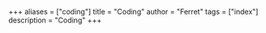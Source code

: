 +++
aliases = ["coding"]
title = "Coding"
author = "Ferret"
tags = ["index"]
description = "Coding"
+++